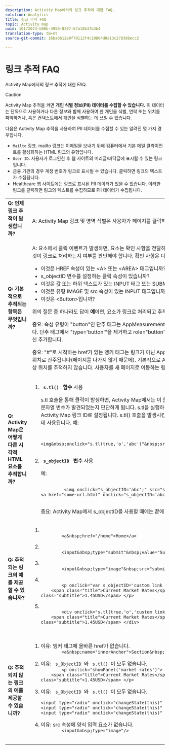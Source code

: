 ```yaml
---
description: Activity Map에서의 링크 추적에 대한 FAQ.
solution: Analytics
title: 링크 추적 FAQ
topic: Activity map
uuid: 10172073-b98b-4950-8397-67a18b37b3b4
translation-type: tm+mt
source-git-commit: 16ba0b12e0f70112f4c10804d0a13c278388ecc2

---
```



# 링크 추적 FAQ

Activity Map에서의 링크 추적에 대한 FAQ.

>[!CAUTION]
>
>Activity Map 추적을 켜면 **개인 식별 정보(PII) 데이터를 수집할 수 있습니다.** 이 데이터는 단독으로 사용하거나 다른 정보와 함께 사용하여 한 개인을 식별, 연락 또는 위치를 파악하거나, 혹은 컨텍스트에서 개인을 식별하는 데 쓰일 수 있습니다.

다음은 Activity Map 추적을 사용하여 PII 데이터를 수집할 수 있는 알려진 몇 가지 경우입니다.

* `Mailto` 링크. mailto 링크는 이메일을 보내기 위해 컴퓨터에서 기본 메일 클라이언트를 활성화하는 HTML 링크의 유형입니다.
* `User ID`. 사용자가 로그인한 후 웹 사이트의 머리글/바닥글에 표시될 수 있는 링크입니다.
* 금융 기관의 경우 계정 번호가 링크로 표시될 수 있습니다. 클릭하면 링크의 텍스트가 수집됩니다.
* Healthcare 웹 사이트에는 링크로 표시된 PII 데이터가 있을 수 있습니다. 이러한 링크를 클릭하면 링크의 텍스트를 수집하므로 PII 데이터가 수집됩니다.

<table id="table_0951EAC617344156BAE43000CCD838AF"> 
 <tbody> 
  <tr> 
   <td colname="col1"> <b>Q: 언제 링크 추적이 발생합니까?</b> <p> </p> </td> 
   <td colname="col2"> A: Activity Map 링크 및 영역 식별은 사용자가 페이지를 클릭하면 수행됩니다. </td> 
  </tr> 
  <tr> 
   <td colname="col1"> <b>Q: 기본적으로 추적되는 항목은 무엇입니까?</b> <p> </p> </td> 
   <td colname="col2"> A: 요소에서 클릭 이벤트가 발생하면, 요소는 확인 사항을 전달하여 AppMeasurement에서 이것이 링크로 처리하는지 여부를 판단해야 합니다. 확인 사항은 다음과 같습니다. 
    <ul id="ul_81B9A5A7F8534E71AEF68F2199A154F0"> 
     <li id="li_49F6DDD9DC124AE5846EC5B7D7BEA20E">이것은 HREF 속성이 있는 &lt;A&gt; 또는 &lt;AREA&gt; 태그입니까? </li> 
     <li id="li_77828D24D54343E5B9A1FF7345221781">s_objectID 변수를 설정하는 클릭 속성이 있습니까? </li> 
     <li id="li_D4B0AEEEA58A4F82A1BCBD3971A60D02">이것은 값 또는 하위 텍스트가 있는 INPUT 태그 또는 SUBMIT 단추입니까? </li> 
     <li id="li_F7ABE88308E1413E9B9C2224DEC91BAB">이것은 유형 IMAGE 및 src 속성이 있는 INPUT 태그입니까? </li> 
     <li id="li_F34A0C986E8040109A1DDF88C26E56D5">이것은 &lt;Button&gt;입니까? </li> 
    </ul> <p>위의 질문 중 하나라도 답이 <b>예</b>이면, 요소가 링크로 처리되고 추적됩니다. </p> <p>중요: 속성 유형이 "button"인 단추 태그는 AppMeasurement에서 링크로 간주되지 않습니다. 단추 태그에서 "type='button'"을 제거하고 role="button" 또는 submit="button"을 대신 추가합니다. </p> <p>중요: "#"로 시작하는 href가 있는 앵커 태그는 링크가 아닌 AppMeasurement의 내부 대상 위치로 간주됩니다(페이지를 나가지 않기 때문에). 기본적으로 Activity Map은 이러한 내부 대상 위치를 추적하지 않습니다. 사용자를 새 페이지로 이동하는 링크만 추적합니다.</p></td> 
  </tr> 
  <tr> 
   <td colname="col1"> <b>Q: Activity Map은 어떻게 다른 시각적 HTML 요소를 추적합니까?</b> </td> 
   <td colname="col2"> 
    <ol id="ol_DA3AED165CFF44B08DFB386D4DEE26C5"> 
     <li id="li_E3E3F498F37B4FADAFDA39CCAE41511F"> <b><code> s.tl() </code> 함수</b> 사용 <p>s.tl 호출을 통해 클릭이 발생하면, Activity Map에서는 이 클릭 이벤트를 받고 linkName 문자열 변수가 발견되었는지 판단하게 됩니다. s.tl을 실행하는 동안, 해당 linkName은 Activity Map 링크 ID로 설정됩니다. s.tl() 호출을 발생시킨 클릭 요소는 영역을 결정하는 데 사용됩니다. 예: </p> <p> 
       <code>
         &lt;img&amp;nbsp;onclick="s.tl(true,'o','abc')"&amp;nbsp;src="someimageurl.png"/&gt; 
       </code> </p> </li> 
     <li id="li_A93725B810FE408BA5E6B267CF8CEAE5"> <b><code> s_objectID </code> 변수</b> 사용 <p>예: </p> <p> 
       <code>
         &lt;img&nbsp;onclick="s_objectID='abc';"&nbsp;src="someimageurl.png"/&gt; &lt;a&nbsp;href="some-url.html"&nbsp;onclick="s_objectID='abc';"&nbsp;&gt;Link&nbsp;Text&nbsp;Here&lt;/a&gt;
       </code> </p> <p>중요: Activity Map에서 s_objectID를 사용할 때에는 끝에 세미콜론(;)이 있어야 합니다. </p> </li> 
    </ol> </td> 
  </tr> 
  <tr> 
   <td colname="col1"> <b>Q: 추적되는 링크의 예를 제공할 수 있습니까?</b> </td> 
   <td colname="col2"> 
    <ol id="ol_697E5CE0B84D4A309DD80670697A02BA"> 
     <li id="li_2C511EFD10F14F438B1F3A1BAB4B45E0"> 
      <code>
        &lt;a&amp;nbsp;href="/home"&gt;Home&lt;/a&gt; 
      </code> </li> 
     <li id="li_76F3DB36ED734132A2386871E6EB4929"> 
      <code>
        &lt;input&amp;nbsp;type="submit"&amp;nbsp;value="Submit"/&gt; 
      </code> </li> 
     <li id="li_10CF9EDA224645169E7CDF74956DB98B"> 
      <code>
        &lt;input&amp;nbsp;type="image"&amp;nbsp;src="submit-button.png"/&gt; 
      </code> </li> 
     <li id="li_9FA171D7F49547E798DE21869F73A402"> 
      <code>
        &lt;p&nbsp;onclick="var&nbsp;s_objectID='custom&nbsp;link&nbsp;id';"&gt; &nbsp;&nbsp;&nbsp;&nbsp;&lt;span&nbsp;class="title"&gt;Current&nbsp;Market&nbsp;Rates&lt;/span&gt;&lt;span&nbsp; class="subtitle"&gt;1.45USD&lt;/span&gt; &lt;/p&gt;
      </code> </li> 
     <li id="li_C5D77589006E4514AA6F3AEB509A0BAF"> 
      <code>
        &lt;div&nbsp;onclick="s.tl(true,'o','custom&nbsp;link&nbsp;id')"&gt; &nbsp;&nbsp;&nbsp;&nbsp;&lt;span&nbsp;class="title"&gt;Current&nbsp;Market&nbsp;Rates&lt;/span&gt;&lt;span&nbsp; class="subtitle"&gt;1.45USD&lt;/span&gt; &lt;/div&gt;
      </code> </li> 
    </ol> </td> 
  </tr> 
  <tr> 
   <td colname="col1"> <b>Q: 추적되지 않는 링크의 예를 제공할 수 있습니까?</b> </td> 
   <td colname="col2"> 
    <ol id="ol_CDFDB572F76B4F68A64B66A6B0237547"> 
     <li id="li_99372060646B43EF94C13A9C682CE693">이유: 앵커 태그에 올바른 href가 없습니다. 
      <code>
        &lt;a&amp;nbsp;name="innerAnchor"&gt;Section&amp;nbsp;header&lt;/a&gt; 
      </code> </li> 
     <li id="li_736A5F7DC2D74B4DA1CECEE3AD10EB19">이유: <code> s_ObjectID </code>와 <code> s.tl() </code>이 모두 없습니다. 
      <code>
        &lt;p&nbsp;onclick="showPanel('market&nbsp;rates')"&gt; &nbsp;&nbsp;&nbsp;&nbsp;&lt;span&nbsp;class="title"&gt;Current&nbsp;Market&nbsp;Rates&lt;/span&gt;&lt;span&nbsp; class="subtitle"&gt;1.45USD&lt;/span&gt; &lt;/p&gt;
      </code> </li> 
     <li id="li_45F9ED97140F47F99F8C167BC1DC546F">이유: <code> s_ObjectID </code>와 <code> s.tl() </code>이 모두 없습니다. 
      <code>
        &lt;input&nbsp;type="radio"&nbsp;onclick="changeState(this)"&nbsp;name="group1"&nbsp;value="A"/&gt; &lt;input&nbsp;type="radio"&nbsp;onclick="changeState(this)"&nbsp;name="group1"&nbsp;value="B"/&gt; &lt;input&nbsp;type="radio"&nbsp;onclick="changeState(this)"&nbsp;name="group1"&nbsp;value="C"/&gt;
      </code> </li> 
     <li id="li_9EBFCC58F3A94F30BA62156F14B15D55">이유: src 속성에 양식 입력 요소가 없습니다.<code>
        &lt;input&amp;nbsp;type="image"/&gt; 
      </code> </li> 
    </ol> </td> 
  </tr> 
 </tbody> 
</table>
